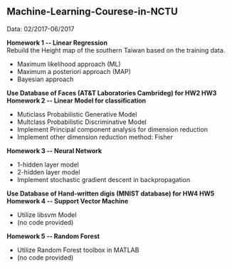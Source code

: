 ## Machine-Learning-Courese-in-NCTU
Data: 02/2017-06/2017

**Homework 1 -- Linear Regression**  
Rebuild the Height map of the southern Taiwan based on the training data.
* Maximum likelihood approach (ML)  
* Maximum a posteriori approach (MAP)  
* Bayesian approach  
  
**Use Database of Faces (AT&T Laboratories Cambrideg) for HW2 HW3**  
**Homework 2 -- Linear Model for classification**  
* Muticlass Probabilistic Generative Model
* Multclass Probabilistic Discriminative Model
* Implement Principal component analysis for dimension reduction
* Implement other dimension reduction method: Fisher
  
**Homework 3 -- Neural Network**  
* 1-hidden layer model
* 2-hidden layer model
* Implement stochastic gradient descent in backpropagation

**Use Database of Hand-written digis (MNIST database) for HW4 HW5**  
**Homework 4 -- Support Vector Machine**  
* Utilize libsvm Model  
* (no code provided)  
  
**Homework 5 -- Random Forest**  
* Utilize Random Forest toolbox in MATLAB  
* (no code provided)  

